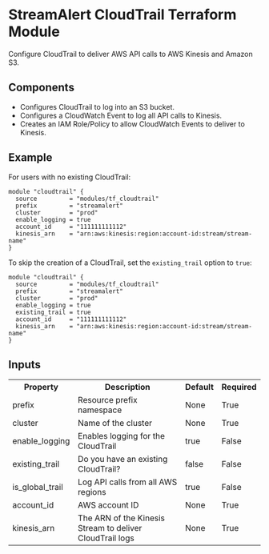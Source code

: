 # StreamAlert CloudTrail Terraform Module
Configure CloudTrail to deliver AWS API calls to AWS Kinesis and Amazon S3.

## Components
* Configures CloudTrail to log into an S3 bucket.
* Configures a CloudWatch Event to log all API calls to Kinesis.
* Creates an IAM Role/Policy to allow CloudWatch Events to deliver to Kinesis.

## Example
For users with no existing CloudTrail:
```
module "cloudtrail" {
  source         = "modules/tf_cloudtrail"
  prefix         = "streamalert"
  cluster        = "prod"
  enable_logging = true
  account_id     = "111111111112"
  kinesis_arn    = "arn:aws:kinesis:region:account-id:stream/stream-name"
}
```

To skip the creation of a CloudTrail, set the `existing_trail` option to `true`:
```
module "cloudtrail" {
  source         = "modules/tf_cloudtrail"
  prefix         = "streamalert"
  cluster        = "prod"
  enable_logging = true
  existing_trail = true
  account_id     = "111111111112"
  kinesis_arn    = "arn:aws:kinesis:region:account-id:stream/stream-name"
}
```

## Inputs
<table>
  <tr>
    <th>Property</th>
    <th>Description</th>
    <th>Default</th>
    <th>Required</th>
  </tr>
  <tr>
    <td>prefix</td>
    <td>Resource prefix namespace</td>
    <td>None</td>
    <td>True</td>
  </tr>
  <tr>
    <td>cluster</td>
    <td>Name of the cluster</td>
    <td>None</td>
    <td>True</td>
  </tr>
  <tr>
    <td>enable_logging</td>
    <td>Enables logging for the CloudTrail</td>
    <td>true</td>
    <td>False</td>
  </tr>
  <tr>
    <td>existing_trail</td>
    <td>Do you have an existing CloudTrail?</td>
    <td>false</td>
    <td>False</td>
  </tr>
  <tr>
    <td>is_global_trail</td>
    <td>Log API calls from all AWS regions</td>
    <td>true</td>
    <td>False</td>
  </tr>
  <tr>
    <td>account_id</td>
    <td>AWS account ID</td>
    <td>None</td>
    <td>True</td>
  </tr>
  <tr>
    <td>kinesis_arn</td>
    <td>The ARN of the Kinesis Stream to deliver CloudTrail logs</td>
    <td>None</td>
    <td>True</td>
  </tr>
</table>
